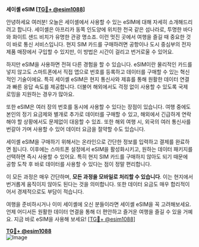 **세이셸 eSIM [[TG💪+ @esim1088](https://t.me/s/esim1088)]**

안녕하세요 여러분! 오늘은 세이셸에서 사용할 수 있는 eSIM에 대해 자세히 소개해드리려고 합니다. 세이셸은 아프리카 동쪽 인도양에 위치한 천국 같은 섬나라로, 투명한 바다와 화이트 샌드 비치가 유명한 관광 명소죠. 이런 멋진 곳에서 여행을 즐길 때 중요한 것이 바로 통신 서비스입니다. 현지 SIM 카드를 구매하려면 공항이나 도시 중심부의 전자제품 매장에서 구입할 수 있지만, 이 방법은 시간이 걸리고 번거로울 수 있어요.

하지만 eSIM을 사용하면 전혀 다른 경험을 할 수 있습니다. eSIM이란 물리적인 카드를 넣지 않고도 스마트폰에서 직접 앱으로 번호를 등록하고 데이터를 구매할 수 있는 혁신적인 기술이에요. 특히 세이셸 eSIM은 현지 통신사와 제휴를 통해 원활한 데이터 연결과 빠른 응답 속도를 제공합니다. 더불어 해외에서도 걱정 없이 사용할 수 있도록 국제 로밍을 지원하는 경우가 많아요.

또한 eSIM은 여러 장의 번호를 동시에 사용할 수 있다는 장점이 있습니다. 여행 중에도 본인의 정기 요금제와 별개로 추가로 데이터를 구매할 수 있고, 해외에서 긴급하게 연락해야 할 상황에서도 문제없이 대응할 수 있죠. 또한 해외 여행 시, 외국의 여러 통신사를 번갈아 가며 사용할 수 있어 데이터 요금을 절약할 수도 있습니다.

세이셸 eSIM을 구매하기 위해서는 온라인으로 간단한 정보를 입력하고 결제를 완료하면 됩니다. 이후에는 스마트폰 설정에서 eSIM을 활성화시키고, 원하는 데이터 패키지를 선택하면 즉시 사용할 수 있어요. 특히 현지 SIM 카드를 구매하지 않아도 되기 때문에 공항 도착 후 바로 데이터를 사용할 수 있다는 점이 정말 편리합니다.

이 모든 과정은 매우 간단하며, **모든 과정을 모바일로 처리할 수 있습니다**. 이는 현지에서 번거롭게 움직이지 않아도 된다는 것을 의미합니다. 또한 데이터 요금도 매우 합리적이어서 경제적으로도 부담이 적습니다.

여행을 준비하시거나 이미 세이셸에 오신 분들이라면 세이셸 eSIM을 꼭 고려해보세요. 언제 어디서든 원활한 데이터 연결을 통해 더 편안하고 즐거운 여행을 즐길 수 있을 거예요. 지금 바로 eSIM을 사용해 보세요! [[TG💪+ @esim1088](https://t.me/s/esim1088)]

**[TG💪+ @esim1088](https://t.me/s/esim1088)**  
![Image](https://i.postimg.cc/Y0z9fWf4/image.png)
